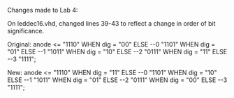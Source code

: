 Changes made to Lab 4:

On leddec16.vhd, changed lines 39-43 to reflect a change in order of bit significance. 

Original:
	anode <= "1110" WHEN dig = "00" ELSE --0
	         "1101" WHEN dig = "01" ELSE --1
	         "1011" WHEN dig = "10" ELSE --2
	         "0111" WHEN dig = "11" ELSE --3
	         "1111";

New:
	anode <= "1110" WHEN dig = "11" ELSE --0
	         "1101" WHEN dig = "10" ELSE --1
	         "1011" WHEN dig = "01" ELSE --2
	         "0111" WHEN dig = "00" ELSE --3
	         "1111";
